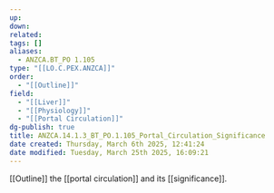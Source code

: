 ```yaml
---
up: 
down: 
related: 
tags: []
aliases:
  - ANZCA.BT_PO 1.105
type: "[[LO.C.PEX.ANZCA]]"
order:
  - "[[Outline]]"
field:
  - "[[Liver]]"
  - "[[Physiology]]"
  - "[[Portal Circulation]]"
dg-publish: true
title: ANZCA.14.1.3_BT_PO.1.105_Portal_Circulation_Significance
date created: Thursday, March 6th 2025, 12:41:24
date modified: Tuesday, March 25th 2025, 16:09:21
---
```


[[Outline]] the [[portal circulation]] and its [[significance]].
